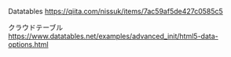 Datatables
https://qiita.com/nissuk/items/7ac59af5de427c0585c5

クラウドテーブル
https://www.datatables.net/examples/advanced_init/html5-data-options.html

